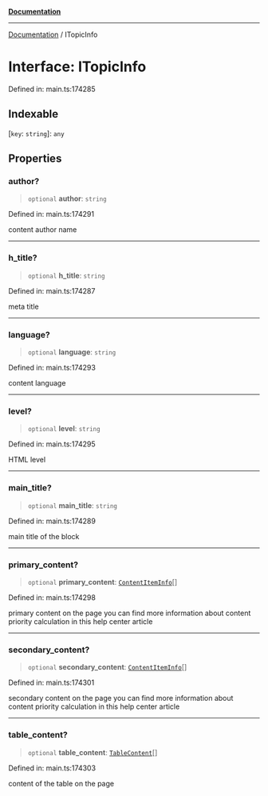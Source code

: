 [**Documentation**](../README.md)

***

[Documentation](../README.md) / ITopicInfo

# Interface: ITopicInfo

Defined in: main.ts:174285

## Indexable

\[`key`: `string`\]: `any`

## Properties

### author?

> `optional` **author**: `string`

Defined in: main.ts:174291

content author name

***

### h\_title?

> `optional` **h\_title**: `string`

Defined in: main.ts:174287

meta title

***

### language?

> `optional` **language**: `string`

Defined in: main.ts:174293

content language

***

### level?

> `optional` **level**: `string`

Defined in: main.ts:174295

HTML level

***

### main\_title?

> `optional` **main\_title**: `string`

Defined in: main.ts:174289

main title of the block

***

### primary\_content?

> `optional` **primary\_content**: [`ContentItemInfo`](../classes/ContentItemInfo.md)[]

Defined in: main.ts:174298

primary content on the page
you can find more information about content priority calculation in this help center article

***

### secondary\_content?

> `optional` **secondary\_content**: [`ContentItemInfo`](../classes/ContentItemInfo.md)[]

Defined in: main.ts:174301

secondary content on the page
you can find more information about content priority calculation in this help center article

***

### table\_content?

> `optional` **table\_content**: [`TableContent`](../classes/TableContent.md)[]

Defined in: main.ts:174303

content of the table on the page
